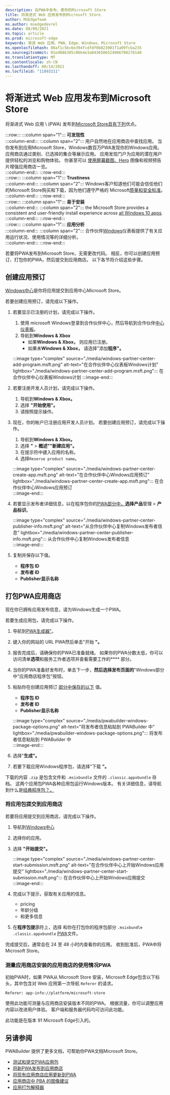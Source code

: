 ```yaml
---
description: 在PWA中发布，使你的Microsoft Store
title: 将渐进式 Web 应用发布到Microsoft Store
author: MSEdgeTeam
ms.author: msedgedevrel
ms.date: 08/09/2021
ms.topic: article
ms.prod: microsoft-edge
keywords: 渐进 Web 应用、PWA、Edge、Windows、Microsoft Store
ms.openlocfilehash: 08af1c5bc6e394fcdfdf0b823901f1a09fcba235
ms.sourcegitcommit: 01ed086305c06b4e3a0436586524986700276148
ms.translationtype: MT
ms.contentlocale: zh-CN
ms.lasthandoff: 08/14/2021
ms.locfileid: "11893211"
---
```

# <a name="publish-your-progressive-web-app-to-the-microsoft-store"></a>将渐进式 Web 应用发布到Microsoft Store  

将渐进式 Web 应用 \ (PWA\) 发布到[Microsoft Store具有下列][WindowsUwpPublishIndex]优点。  

:::row:::
   :::column span="1":::
      **可发现性**  
   :::column-end:::
   :::column span="2":::
      用户自然地在应用商店中查找应用。  当你发布到应用Microsoft Store，Windows数百万PWA发现你的Windows应用。  应用商店通过类别、已选择的集合等展示应用。  应用发现门户为应用的潜在用户提供轻松的浏览和购物体验。  你甚至可以 [使用屏幕截图、Hero][WindowsUwpPublishAppScreenshotsImages] 图像和视频预告片增强应用商店一览。  
   :::column-end:::
:::row-end:::  
:::row:::
   :::column span="1":::
      **Trustiness**  
   :::column-end:::
   :::column span="2":::
      Windows客户知道他们可能会信任他们的Microsoft Store购买和下载，因为他们遵守严格的 Microsoft[质量和安全标准][LegalWindowsAgreementsStorePolicies]。  
   :::column-end:::
:::row-end:::  
:::row:::
   :::column span="1":::
      **易于安装**  
   :::column-end:::
   :::column span="2":::
      the Microsoft Store provides a consistent and user-friendly install experience across [all Windows 10 apps][MicrosoftStoreAppsWindows].  
   :::column-end:::
:::row-end:::  
:::row:::
   :::column span="1":::
      **应用分析**  
   :::column-end:::
   :::column span="2":::
      合作伙伴[Windows][WindowsUwpPublishIndex]仪表板提供了有关应用运行状况、使用情况等的详细分析[][WindowsUwpPublishAnalytics]。  
   :::column-end:::
:::row-end:::  

若要将PWA发布到Microsoft Store，无需更改代码。  相反，你可以创建应用预订、打包你的PWA，然后提交到应用商店。  以下各节将介绍这些步骤。   

## <a name="create-an-app-reservation"></a>创建应用预订  

[Windows中心][MicrosoftPartnerDashboardWindowsOverview]是你将应用提交到应用中心Microsoft Store。  

若要创建应用预订，请完成以下操作。  

1.  若要显示已注册的计划，请完成以下操作。  
    1.  使用 microsoft Windows登录到合作伙伴中心，然后导航到合作伙伴[中心仪表板][MicrosoftPartnerDashboardHome]。  
    1.  导航到**Windows & Xbox**  
        *   如果**Windows & Xbox，** 则应用已注册。  
        *   如果未**Windows & Xbox，** 请选择"添加**程序"。**  
    
    :::image type="complex" source="./media/windows-partner-center-add-program.msft.png" alt-text="在合作伙伴中心仪表板Windows计划" lightbox="./media/windows-partner-center-add-program.msft.png":::
       在合作伙伴中心仪表板Windows计划
    :::image-end:::  
    
1.  若要注册开发人员计划，请完成以下操作。  
    1.  导航到**Windows & Xbox。**  
    1.  选择 **"开始使用"。**  
    1.  请按照提示操作。  
1.  现在，你的帐户已注册应用开发人员计划。 若要创建应用预订，请完成以下操作。  
    1.  导航到**Windows & Xbox。**  
    1.  选择 **"**  >  **概述""新建应用"。**  
    1.  在提示符中键入应用的名称。  
    1.  选择`Reserve product name`。  
        
    :::image type="complex" source="./media/windows-partner-center-create-app.msft.png" alt-text="在合作伙伴中心Windows应用预订" lightbox="./media/windows-partner-center-create-app.msft.png":::
       在合作伙伴中心Windows应用预订  
    :::image-end:::  
    
1.  若要显示发布者详细信息，以在程序包你的[PWA部分中，](#package-your-pwa-for-the-store)**选择产品**管理  >  **产品标识**。  
    
    :::image type="complex" source="./media/windows-partner-center-publisher-info.msft.png" alt-text="从合作伙伴中心复制Windows发布者信息" lightbox="./media/windows-partner-center-publisher-info.msft.png":::
       从合作伙伴中心复制Windows发布者信息  
    :::image-end:::  
    
1.  复制并保存以下值。  
    *   **程序包 ID**  
    *   **发布者 ID**  
    *   **Publisher显示名称**  
        
## <a name="package-your-pwa-for-the-store"></a>打包PWA应用商店 

现在你已拥有应用发布信息，请为Windows生成一个PWA。

若要生成应用包，请完成以下操作。  

1.  导航到[PWA生成器"][PwabuilderMain]。  
1.  键入你的网站的 URL PWA然后单击"开始 **"。**  
1.  报告完成后，请确保你的PWA已准备就绪。 如果你的PWA分数太低，你可以访问清单**选项**和服务工作者选项并查看需要工作的**** 部分。
1.  当你的PWA准备好发布时，单击下一步，******然后选择**发布页面的****"Windows部分中"应用商店程序包"按钮。
1.  粘贴你在创建应用预订 [部分中保存的以下](#create-an-app-reservation) 值。  
    *   **程序包 ID**  
    *   **发布者 ID**  
    *   **Publisher显示名称**  
        
    :::image type="complex" source="./media/pwabuilder-windows-package-options.png" alt-text="将发布者信息粘贴到 PWABuilder 中" lightbox="./media/pwabuilder-windows-package-options.png":::
       将发布者信息粘贴到 PWABuilder 中  
    :::image-end:::  
    
1.  选择"**生成"。**  
1.  若要下载应用Windows程序包，请选择"下载 **"。**

下载的内容 `.zip` 是包含文件和 `.msixbundle` 文件的 `.classic.appxbundle` 存档。  这两个应用包PWA各种应用包运行Windows版本。  有关详细信息，请导航到什么是[经典程序包？。][GithubPwaBuilderPwabuilderWindowsChromiumDocsClassicPackageMd]  

### <a name="submit-your-app-package-to-the-store"></a>将应用包提交到应用商店  

若要将应用提交到应用商店，请完成以下操作。  

1.  导航到[Windows中心][MicrosoftPartnerDashboardWindowsOverview] 
1.  选择你的应用。  
1.  选择 **"开始提交"。**  
    
    :::image type="complex" source="./media/windows-partner-center-start-submission.msft.png" alt-text="在合作伙伴中心上开始Windows应用提交" lightbox="./media/windows-partner-center-start-submission.msft.png":::
       在合作伙伴中心上开始Windows应用提交  
    :::image-end:::  
    
1.  完成以下提示，获取有关应用的信息。
    *   pricing  
    *   年龄分级  
    *   和更多信息  
        
1.  在**程序包提示**符上，选择 和你在打包你的程序包部分 `.msixbundle` `.classic.appxbundle` [PWA](#package-your-pwa-for-the-store)文件。  
    
完成提交后，通常会在 24 至 48 小时内查看你的应用。  收到批准后，PWA中将Microsoft Store。  

### <a name="measure-usage-of-your-store-installed-pwa"></a>测量应用商店安装的应用商店的使用情况PWA

初始PWA时，如果 PWA从 Microsoft Store 安装，Microsoft Edge包含以下标头，其中包含对 Web 应用第一次导航 `Referer` 的请求。

```
Referer: app-info://platform/microsoft-store
```

使用此功能可测量与应用商店安装版本不同的PWA。  根据流量，你可以调整应用内容以改进用户体验。  客户端和服务器代码均可访问此功能。

此功能是在版本 91 Microsoft Edge引入的。

## <a name="see-also"></a>另请参阅  

PWABuilder 提供了更多文档，可帮助你PWA文档Microsoft Store。  

*   [测试和提交PWA应用包][GithubPwaBuilderPwabuilderWindowsChromiumDocsNextStepsMd]  
*   [将新PWA发布到应用商店][GithubPwaBuilderPwabuilderWindowsChromiumDocsPublishNewAppMd]  
*   [将现有应用商店应用更新到PWA][GithubPwaBuilderPwabuilderWindowsChromiumDocsUpdateExistingAppMd]  
*   [应用商店中 PBA 的图像建议][GithubPwaBuilderPwabuilderWindowsChromiumDocsImageRecommendationsMd]  
*   [应用打包解释器][GithubPwaBuilderPwabuilderWindowsChromiumDocsClassicPackageMd]  

<!-- links -->  

[LegalWindowsAgreementsStorePolicies]: /legal/windows/agreements/store-policies "Microsoft Store策略|Microsoft Docs"  

[WindowsUwpPublishAnalytics]: /windows/uwp/publish/analytics "分析应用性能|Microsoft Docs"  
[WindowsUwpPublishAppScreenshotsImages]: /windows/uwp/publish/app-screenshots-and-images "应用屏幕截图、图像和预告片|Microsoft Docs"  
[WindowsUwpPublishIndex]: /windows/uwp/publish/index "发布Windows应用和游戏|Microsoft Docs"  

[MicrosoftPartnerDashboardHome]: https://partner.microsoft.com/dashboard/home "家庭|Microsoft 合作伙伴中心"  
[MicrosoftPartnerDashboardWindowsOverview]: https://partner.microsoft.com/dashboard/windows/overview "合作伙伴资源|Microsoft 合作伙伴中心"  

[MicrosoftStoreAppsWindows]: https://www.microsoft.com/store/apps/windows "Windows应用|Microsoft Store"  

[WindowsBlogWindowsdeveloperHostedAppModel]: https://blogs.windows.com/windowsdeveloper/hosted-app-model "托管的应用模型|Windows开发人员博客"  

[GithubPwaBuilderPwabuilderWindowsChromiumDocsClassicPackageMd]: https://github.com/pwa-builder/pwabuilder-windows-chromium-docs/blob/master/classic-package.md "什么是经典程序包？|GitHub"  
[GithubPwaBuilderPwabuilderWindowsChromiumDocsImageRecommendationsMd]: https://github.com/pwa-builder/pwabuilder-windows-chromium-docs/blob/master/image-recommendations.md "程序包包Windows PWA图像|GitHub"  
[GithubPwaBuilderPwabuilderWindowsChromiumDocsNextStepsMd]: https://github.com/pwa-builder/pwabuilder-windows-chromium-docs/blob/master/next-steps.md "将你的应用程序PWA步骤Microsoft Store |GitHub"  
[GithubPwaBuilderPwabuilderWindowsChromiumDocsPublishNewAppMd]: https://github.com/pwa-builder/pwabuilder-windows-chromium-docs/blob/master/publish-new-app.md "将新应用发布到应用商店|GitHub"  
[GithubPwaBuilderPwabuilderWindowsChromiumDocsUpdateExistingAppMd]: https://github.com/pwa-builder/pwabuilder-windows-chromium-docs/blob/master/update-existing-app.md "更新应用商店应用中的现有|GitHub"  

[PwabuilderMain]: https://www.pwabuilder.com "PWABuilder"  
